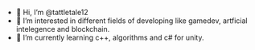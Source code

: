 - 👋 Hi, I’m @tattletale12
- 👀 I’m interested in different fields of developing like gamedev, artficial intelegence and blockchain.
- 🌱 I’m currently learning c++, algorithms and c# for unity.
